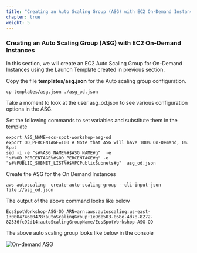 ```yaml
---
title: "Creating an Auto Scaling Group (ASG) with EC2 On-Demand Instances"
chapter: true
weight: 5
---
```



### Creating an Auto Scaling Group (ASG) with EC2 On-Demand Instances

In this section, we will create an EC2 Auto Scaling Group for On-Demand Instances using the Launch Template created in previous section.

Copy the file  **templates/asg.json** for the Auto scaling group configuration.

```
cp templates/asg.json ./asg_od.json
```

Take a moment to look at the user asg_od.json to see various configuration options in the ASG.

Set the following commands to set variables and substitute them in the template

```
export ASG_NAME=ecs-spot-workshop-asg-od
export OD_PERCENTAGE=100 # Note that ASG will have 100% On-Demand, 0% Spot
sed -i -e "s#%ASG_NAME%#$ASG_NAME#g"  -e "s#%OD_PERCENTAGE%#$OD_PERCENTAGE#g" -e "s#%PUBLIC_SUBNET_LIST%#$VPCPublicSubnets#g"  asg_od.json
```

Create the ASG for the On Demand Instances

```
aws autoscaling  create-auto-scaling-group --cli-input-json file://asg_od.json
```
The output of the above command looks like below
```
EcsSpotWorkshop-ASG-OD ARN=arn:aws:autoscaling:us-east-1:000474600478:autoScalingGroup:1e9de503-068e-4d78-8272-82536fc92d14:autoScalingGroupName/EcsSpotWorkshop-ASG-OD
```
The above auto scaling group looks like below in the console

![On-demand ASG](/images/ecs-spot-capacity-providers/21.png)